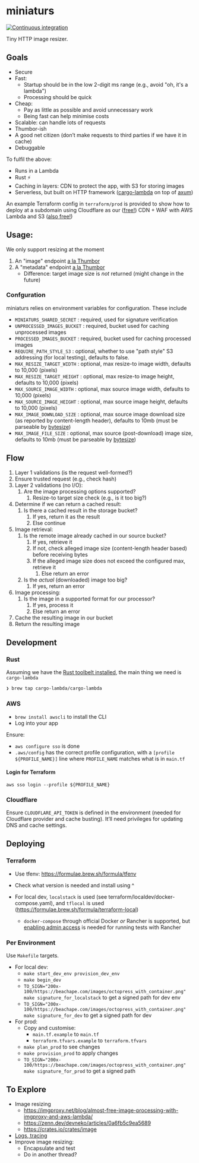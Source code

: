 # miniaturs
[![Continuous integration](https://github.com/lloydmeta/miniaturs/actions/workflows/ci.yaml/badge.svg)](https://github.com/lloydmeta/miniaturs/actions/workflows/ci.yaml)

Tiny HTTP image resizer.

## Goals

* Secure 
* Fast: 
  * Startup should be in the low 2-digit ms range (e.g., avoid "oh, it's a lambda")
  * Processing should be quick
* Cheap: 
  * Pay as little as possible and avoid unnecessary work
  * Being fast can help minimise costs
* Scalable: can handle lots of requests
* Thumbor-ish
* A good net citizen (don’t make requests to third parties if we have it in cache)
* Debuggable

To fulfil the above:

* Runs in a Lambda
* Rust ⚡️
* Caching in layers: CDN to protect the app, with S3 for storing images
* Serverless, but built on HTTP framework ([cargo-lambda](https://www.cargo-lambda.info) on top of [axum](https://github.com/tokio-rs/axum))

An example Terraform config in `terraform/prod` is provided to show how to deploy at a subdomain using Cloudflare as our ([free!](https://www.cloudflare.com/en-gb/plans/free/)) CDN + WAF with AWS Lambda and S3 ([also free!](https://aws.amazon.com/free/))

## Usage:

We only support resizing at the moment

1. An "image" endpoint [a la Thumbor](https://thumbor.readthedocs.io/en/latest/usage.html#image-endpoint)
2. A "metadata" endpoint [a la Thumbor](https://thumbor.readthedocs.io/en/latest/usage.html#metadata-endpoint)
    * Difference: target image size is _not_ returned (might change in the future)

### Confguration

miniaturs relies on environment variables for configuration. These include

* `MINIATURS_SHARED_SECRET`   : required, used for signature verification
* `UNPROCESSED_IMAGES_BUCKET` : required, bucket used for caching unprocessed images
* `PROCESSED_IMAGES_BUCKET`   : required, bucket used for caching processed images
* `REQUIRE_PATH_STYLE_S3`     : optional, whether to use "path style" S3 addressing (for local testing), defaults to false.
* `MAX_RESIZE_TARGET_WIDTH`   : optional, max resize-to image width, defaults to 10,000 (pixels)
* `MAX_RESIZE_TARGET_HEIGHT`  : optional, max resize-to image height, defaults to 10,000 (pixels)
* `MAX_SOURCE_IMAGE_WIDTH`    : optional, max source image width, defaults to 10,000 (pixels)
* `MAX_SOURCE_IMAGE_HEIGHT`   : optional, max source image height, defaults to 10,000 (pixels)
* `MAX_IMAGE_DOWNLOAD_SIZE`   : optional, max source image download size (as reported by content-length header), defaults to 10mb (must be parseable by [bytesize](https://crates.io/crates/bytesize))
* `MAX_IMAGE_FILE_SIZE`       : optional, max source (post-download) image size, defaults to 10mb (must be parseable by [bytesize](https://crates.io/crates/bytesize))

## Flow

1. Layer 1 validations (is the request well-formed?)
2. Ensure trusted request (e.g., check hash)
3. Layer 2 validations (no I/O):
    1. Are the image processing options supported?
       1. Resize-to target size check (e.g., is it too big?)
4. Determine if we can return a cached result:
    1. Is there a cached result in the storage bucket?
        1. If yes, return it as the result
        2. Else continue
5. Image retrieval:
    1. Is the remote image already cached in our source bucket?
        1. If yes, retrieve it
        2. If not, check alleged image size (content-length header based) before receiving bytes
        3. If the alleged image size does not exceed the configured max, retrieve it
            1. Else return an error
    2. Is the _actual_ (downloaded) image too big?
        1. If yes, return an error
6. Image processing:
    1. Is the image in a supported format for our processor?
        1. If yes, process it
        2. Else return an error
7. Cache the resulting image in our bucket
8. Return the resulting image

## Development

### Rust

Assuming we have the [Rust toolbelt installed](https://doc.rust-lang.org/cargo/getting-started/installation.html#install-rust-and-cargo), the main thing we need is `cargo-lambda`

```sh
❯ brew tap cargo-lambda/cargo-lambda
```

### AWS

* `brew install awscli` to install the CLI
* Log into your app

Ensure:

* `aws configure sso` is done
* `.aws/config` has the correct profile configuration, with a `[profile ${PROFILE_NAME}]` line where `PROFILE_NAME` matches what is in `main.tf`

#### Login for Terraform

`aws sso login --profile ${PROFILE_NAME}`

### Cloudflare

Ensure `CLOUDFLARE_API_TOKEN` is defined in the environment (needed for Cloudflare provider and cache busting). It’ll need privileges for updating DNS and cache settings.

## Deploying

### Terraform

* Use tfenv: https://formulae.brew.sh/formula/tfenv
* Check what version is needed and install using ^

* For local dev, `localstack` is used (see terraform/localdev/docker-compose.yaml), and `tflocal` is used (https://formulae.brew.sh/formula/terraform-local)
  * `docker-compose` through official Docker _or_ Rancher is supported, but [enabling admin access](https://github.com/rancher-sandbox/rancher-desktop/issues/2534#issuecomment-1909912585) is needed for running tests with Rancher

### Per Environment

Use `Makefile` targets.

* For local dev:
    * `make start_dev_env provision_dev_env`
    * `make begin_dev`
    * `TO_SIGN="200x-100/https://beachape.com/images/octopress_with_container.png" make signature_for_localstack` to get a signed path for dev env
    * `TO_SIGN="200x-100/https://beachape.com/images/octopress_with_container.png" make signature_for_dev` to get a signed path for dev
* For prod:
    * Copy and customise:
      * `main.tf.example` to `main.tf`
      * `terraform.tfvars.example` to `terraform.tfvars`
    * `make plan_prod` to see changes
    * `make provision_prod` to apply changes
    * `TO_SIGN="200x-100/https://beachape.com/images/octopress_with_container.png" make signature_for_prod` to get a signed path

## To Explore

* Image resizing 
  * https://imgproxy.net/blog/almost-free-image-processing-with-imgproxy-and-aws-lambda/
  * https://zenn.dev/devneko/articles/0a6fb5c9ea5689
  * https://crates.io/crates/image
* [Logs, tracing](https://github.com/tokio-rs/tracing?tab=readme-ov-file#in-applications)
* Improve image resizing:
  * Encapsulate and test
  * Do in another thread?